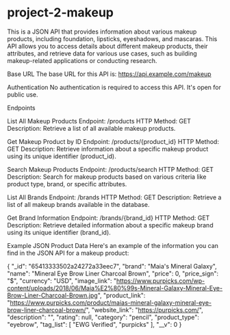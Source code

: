 # project-2-makeup

This is a JSON API that provides information about various makeup products, including foundation, lipsticks, eyeshadows, and mascaras. This API allows you to access details about different makeup products, their attributes, and retrieve data for various use cases, such as building makeup-related applications or conducting research.

Base URL The base URL for this API is: https://api.example.com/makeup

Authentication No authentication is required to access this API. It's open for public use.

Endpoints

List All Makeup Products Endpoint: /products HTTP Method: GET Description: Retrieve a list of all available makeup products.

Get Makeup Product by ID Endpoint: /products/{product_id} HTTP Method: GET Description: Retrieve information about a specific makeup product using its unique identifier (product_id).

Search Makeup Products Endpoint: /products/search HTTP Method: GET Description: Search for makeup products based on various criteria like product type, brand, or specific attributes.

List All Brands Endpoint: /brands HTTP Method: GET Description: Retrieve a list of all makeup brands available in the database.

Get Brand Information Endpoint: /brands/{brand_id} HTTP Method: GET Description: Retrieve detailed information about a specific makeup brand using its unique identifier (brand_id).

Example JSON Product Data Here's an example of the information you can find in the JSON API for a makeup product:

{ "_id": "65413333502a24272a33eec7", "brand": "Maia's Mineral Galaxy", "name": "Mineral Eye Brow Liner Charcoal Brown", "price": 0, "price_sign": "$", "currency": "USD", "image_link": "https://www.purpicks.com/wp-content/uploads/2018/06/Maia%E2%80%99s-Mineral-Galaxy-Mineral-Eye-Brow-Liner-Charcoal-Brown.jpg", "product_link": "https://www.purpicks.com/product/maias-mineral-galaxy-mineral-eye-brow-liner-charcoal-brown/", "website_link": "https://purpicks.com/", "description": "", "rating": null, "category": "pencil", "product_type": "eyebrow", "tag_list": [ "EWG Verified", "purpicks" ], "__v": 0 }